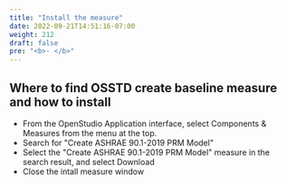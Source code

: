 ```yaml
---
title: "Install the measure"
date: 2022-09-21T14:51:16-07:00
weight: 212
draft: false
pre: "<b>- </b>"
---
```


## Where to find OSSTD create baseline measure and how to install

- From the OpenStudio Application interface, select Components & Measures from the menu at the top.
- Search for "Create ASHRAE 90.1-2019 PRM Model"
- Select the "Create ASHRAE 90.1-2019 PRM Model" measure in the search result, and select Download
- Close the intall measure window
